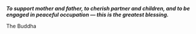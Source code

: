 _**To support mother and father, to cherish partner and children, and to be engaged in peaceful occupation — this is the greatest blessing.**_

The Buddha